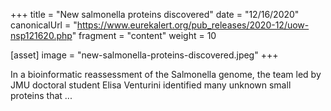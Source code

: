 +++
title = "New salmonella proteins discovered"
date = "12/16/2020"
canonicalUrl = "https://www.eurekalert.org/pub_releases/2020-12/uow-nsp121620.php"
fragment = "content"
weight = 10

[asset]
    image = "new-salmonella-proteins-discovered.jpeg"
+++

In a bioinformatic reassessment of the Salmonella genome, the team led by 
JMU doctoral student Elisa Venturini identified many unknown small proteins 
that ...
